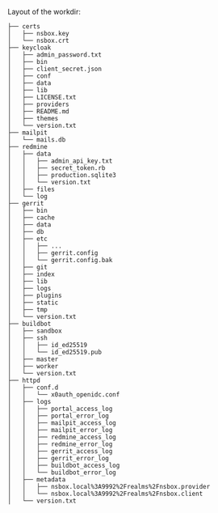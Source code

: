 Layout of the workdir:

    ├── certs
    │   ├── nsbox.key
    │   └── nsbox.crt
    ├── keycloak
    │   ├── admin_password.txt
    │   ├── bin
    │   ├── client_secret.json
    │   ├── conf
    │   ├── data
    │   ├── lib
    │   ├── LICENSE.txt
    │   ├── providers
    │   ├── README.md
    │   ├── themes
    │   └── version.txt
    ├── mailpit
    │   └── mails.db
    ├── redmine
    │   ├── data
    │   │   ├── admin_api_key.txt
    │   │   ├── secret_token.rb
    │   │   ├── production.sqlite3
    │   │   └── version.txt
    │   ├── files
    │   └── log
    ├── gerrit
    │   ├── bin
    │   ├── cache
    │   ├── data
    │   ├── db
    │   ├── etc
    │   │   ├── ...
    │   │   ├── gerrit.config
    │   │   └── gerrit.config.bak
    │   ├── git
    │   ├── index
    │   ├── lib
    │   ├── logs
    │   ├── plugins
    │   ├── static
    │   ├── tmp
    │   └── version.txt
    ├── buildbot
    │   ├── sandbox
    │   ├── ssh
    │   │   ├── id_ed25519
    │   │   └── id_ed25519.pub
    │   ├── master
    │   ├── worker
    │   └── version.txt
    ├── httpd
    │   ├── conf.d
    │   │   └── x0auth_openidc.conf
    │   ├── logs
    │   │   ├── portal_access_log
    │   │   ├── portal_error_log
    │   │   ├── mailpit_access_log
    │   │   ├── mailpit_error_log
    │   │   ├── redmine_access_log
    │   │   ├── redmine_error_log
    │   │   ├── gerrit_access_log
    │   │   ├── gerrit_error_log
    │   │   ├── buildbot_access_log
    │   │   └── buildbot_error_log
    │   ├── metadata
    │   │   ├── nsbox.local%3A9992%2Frealms%2Fnsbox.provider
    │   │   └── nsbox.local%3A9992%2Frealms%2Fnsbox.client
    │   └── version.txt
